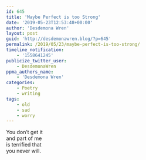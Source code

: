 ```yaml
---
id: 645
title: 'Maybe Perfect is too Strong'
date: '2019-05-23T12:53:48+00:00'
author: 'Desdemona Wren'
layout: post
guid: 'http://desdemonawren.blog/?p=645'
permalink: /2019/05/23/maybe-perfect-is-too-strong/
timeline_notification:
    - '1558641245'
publicize_twitter_user:
    - DesdemonaWren
ppma_authors_name:
    - 'Desdemona Wren'
categories:
    - Poetry
    - writing
tags:
    - old
    - sad
    - worry
---
```


You don’t get it  
and part of me  
is terrified that  
you never will.
